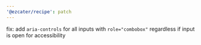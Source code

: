 ```yaml
---
'@ezcater/recipe': patch
---
```


fix: add `aria-controls` for all inputs with `role="combobox"` regardless if input is open for accessibility
